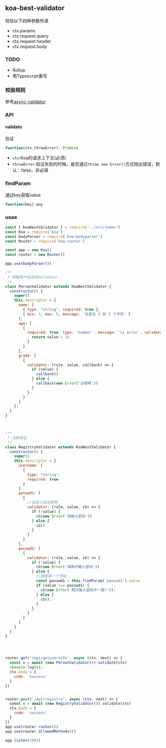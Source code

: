 ## koa-best-validator
校验以下四种参数传递
- ctx.params
- ctx.request.query
- ctx.request.header 
- ctx.request.body

### TODO
- Rollup
- 用Typescript重写

### 校验规则
参考[async-validator](https://www.npmjs.com/package/async-validator)

### API
#### validate
验证
```javascript
function(ctx,throwError): Promise
```
- `ctx`:Koa的请求上下文(必须)
- `throwError`:验证失败的时候，是否通过`throw new Error()`方式抛出错误，默认：false，非必填

### findParam
通过key获取value
```javascript
function(key):any
```

### usae
```javascript
const { KoaBestValidator } = require('../src/index')
const Koa = require('koa')
const bodyParser = require('koa-bodyparser')
const Router = require('koa-router')

const app = new Koa()
const router = new Router()

app.use(bodyParser())

/**
 * 获取用户信息的Validator
 */
class PersonValidator extends KoaBestValidator {
  constructor() {
    super()
    this.descriptor = {
      name: [
        { type: "string", required: true },
        { min: 3, max: 5, message: '长度在 3 到 5 个字符' }
      ],
      age: [
        {
          required: true, type: 'number', message: 'is error', validator: (rule, value) => {
            return value > 10
          }
        }
      ],
      grade: [
        {
          validator: (rule, value, callback) => {
            if (value) {
              callback()
            } else {
              callback(new Error('必填啊'))
            }
          }
        }
      ]
    };
  }
}



/**
 * 注册验证
 */
class RegistryValidator extends KoaBestValidator {
  constructor() {
    super()
    this.descriptor = {
      username: [
        {
          type: "string",
          required: true
        }
      ],
      passwd1: [
        {
          //自定义验证规则
          validator: (rule, value, cb) => {
            if (!value) {
              cb(new Error('请输入密码'))
            } else {
              cb()
            }
          }
        }
      ],
      passwd2: [
        {
          validator: (rule, value, cb) => {
            if (!value) {
              cb(new Error('请再次输入密码'))
            } else {
              //获取某一个字段
              const passwd1 = this.findParam('passwd1').value
              if (value !== passwd1) {
                cb(new Error('两次输入密码不一致!'));
              } else {
                cb();
              }
            }
          }
        }
      ]
    }
  }
}




router.get('/api/getuserinfo', async (ctx, next) => {
  const v = await (new PersonValidator()).validate(ctx)
  console.log(v);
  ctx.body = {
    code: 'success'
  }
})


router.post('/api/registry', async (ctx, next) => {
  const v = await (new RegistryValidator()).validate(ctx)
  ctx.body = {
    code: 'success'
  }
})
app.use(router.routes())
app.use(router.allowedMethods())

app.listen(3001)


```
